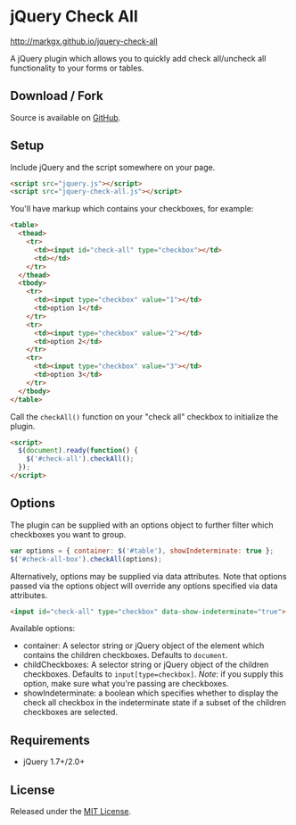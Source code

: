 # jQuery Check All

http://markgx.github.io/jquery-check-all

A jQuery plugin which allows you to quickly add check all/uncheck all functionality to your forms or tables.

## Download / Fork

Source is available on [GitHub](https://github.com/markgx/jquery-check-all).

## Setup

Include jQuery and the script somewhere on your page.

```html
<script src="jquery.js"></script>
<script src="jquery-check-all.js"></script>
```

You'll have markup which contains your checkboxes, for example:

```html
<table>
  <thead>
    <tr>
      <td><input id="check-all" type="checkbox"></td>
      <td></td>
    </tr>
  </thead>
  <tbody>
    <tr>
      <td><input type="checkbox" value="1"></td>
      <td>option 1</td>
    </tr>
    <tr>
      <td><input type="checkbox" value="2"></td>
      <td>option 2</td>
    </tr>
    <tr>
      <td><input type="checkbox" value="3"></td>
      <td>option 3</td>
    </tr>
  </tbody>
</table>
```

Call the `checkAll()` function on your "check all" checkbox to initialize the plugin.

```html
<script>
  $(document).ready(function() {
    $('#check-all').checkAll();
  });
</script>
```

## Options

The plugin can be supplied with an options object to further filter which checkboxes you want to group.

```js
var options = { container: $('#table'), showIndeterminate: true };
$('#check-all-box').checkAll(options);
```

Alternatively, options may be supplied via data attributes. Note that options passed via the options object will override any options specified via data attributes.

```html
<input id="check-all" type="checkbox" data-show-indeterminate="true">
```

Available options:

- container: A selector string or jQuery object of the element which contains the children checkboxes. Defaults to `document`.
- childCheckboxes: A selector string or jQuery object of the children checkboxes. Defaults to `input[type=checkbox]`. _Note_: if you supply this option, make sure what you're passing are checkboxes.
- showIndeterminate: a boolean which specifies whether to display the check all checkbox in the indeterminate state if a subset of the children checkboxes are selected.

## Requirements

- jQuery 1.7+/2.0+

## License

Released under the [MIT License](http://www.opensource.org/licenses/MIT).
